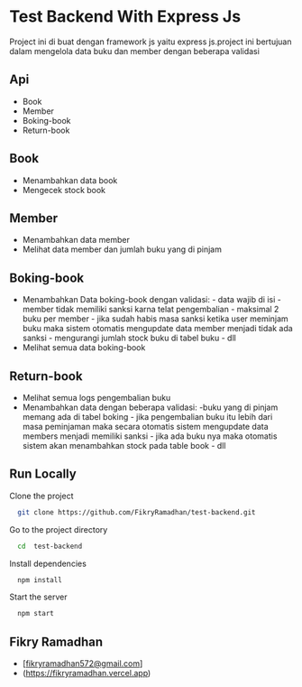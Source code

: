 
# Test Backend With Express Js
Project ini di buat dengan framework js yaitu express js.project ini bertujuan dalam mengelola data buku dan member dengan beberapa validasi








## Api

- Book
- Member
- Boking-book
- Return-book


## Book
- Menambahkan data book
- Mengecek stock book

## Member
- Menambahkan data member
- Melihat data member dan jumlah buku yang di pinjam

## Boking-book
- Menambahkan Data boking-book dengan validasi:
      - data wajib di isi
      - member tidak memiliki sanksi karna telat 
         pengembalian 
       - maksimal 2 buku per member
       - jika sudah habis masa sanksi ketika user 
         meminjam buku maka sistem otomatis 
         mengupdate data member menjadi tidak ada 
         sanksi - mengurangi jumlah stock buku di 
         tabel buku
       - dll
- Melihat semua data boking-book

## Return-book
- Melihat semua logs pengembalian buku
- Menambahkan data dengan beberapa validasi:
       -buku yang di pinjam memang ada di tabel 
        boking - jika pengembalian buku itu lebih dari 
        masa peminjaman maka secara otomatis 
        sistem mengupdate data members menjadi 
        memiliki sanksi - jika ada buku nya maka 
        otomatis sistem akan menambahkan stock 
         pada table book - dll
      






## Run Locally

Clone the project

```bash
  git clone https://github.com/FikryRamadhan/test-backend.git
```

Go to the project directory

```bash
  cd  test-backend
```

Install dependencies

```bash
  npm install
```

Start the server

```bash
  npm start
```


## Fikry Ramadhan

- [fikryramadhan572@gmail.com]
- (https://fikryramadhan.vercel.app)


